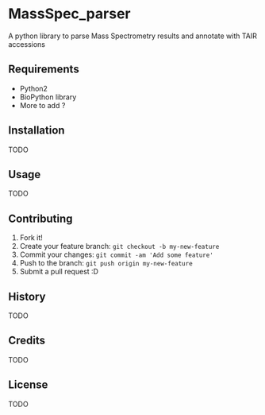 # MassSpec_parser
A python library to parse Mass Spectrometry results and annotate with TAIR accessions
## Requirements
- Python2
- BioPython library
- More to add ?

## Installation
TODO
## Usage
TODO
## Contributing
1. Fork it!
2. Create your feature branch: `git checkout -b my-new-feature`
3. Commit your changes: `git commit -am 'Add some feature'`
4. Push to the branch: `git push origin my-new-feature`
5. Submit a pull request :D
## History
TODO
## Credits
TODO
## License
TODO
